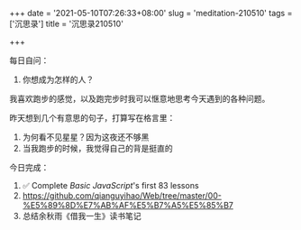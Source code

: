 +++
date = '2021-05-10T07:26:33+08:00'
slug = 'meditation-210510'
tags = ['沉思录']
title = '沉思录210510'

+++

每日自问：

1. 你想成为怎样的人？

我喜欢跑步的感觉，以及跑完步时我可以惬意地思考今天遇到的各种问题。

昨天想到几个有意思的句子，打算写在格言里：

1. 为何看不见星星？因为这夜还不够黑
2. 当我跑步的时候，我觉得自己的背是挺直的

今日完成：

1. :white_check_mark: Complete _Basic JavaScript_'s first 83 lessons
2. <https://github.com/qianguyihao/Web/tree/master/00-%E5%89%8D%E7%AB%AF%E5%B7%A5%E5%85%B7>
3. 总结余秋雨《借我一生》读书笔记
